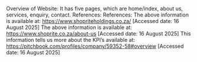 Overview  of Website: It has five pages, which are home/index, about us, services, enquiry, contact.
References: References:
The above information is available at: https://www.shopriteholdings.co.za/ [Accessed date: 16 August 2025]
The above information is available at: https://www.shoprite.co.za/about-us [Accessed date: 16 August 2025]
This information tells us more about the KPI’s available at: https://pitchbook.com/profiles/company/59352-58#overview  [Accessed date: 16 August 2025]

